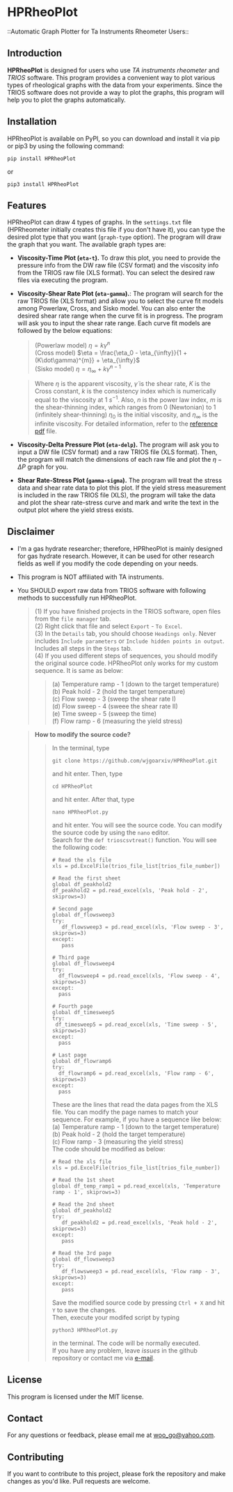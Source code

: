 # **HPRheoPlot**
::Automatic Graph Plotter for Ta Instruments Rheometer Users::

## **Introduction**
**HPRheoPlot** is designed for users who use *TA instruments rheometer* and *TRIOS* software. This program provides a convenient way to plot various types of rheological graphs with the data from your experiments. Since the TRIOS software does not provide a way to plot the graphs, this program will help you to plot the graphs automatically. 

## **Installation**
HPRheoPlot is available on PyPI, so you can download and install it via pip or pip3 by using the following command:
```
pip install HPRheoPlot
```
or
```
pip3 install HPRheoPlot
```
## **Features**
HPRheoPlot can draw 4 types of graphs. In the `settings.txt` file (HPRheometer initially creates this file if you don't have it), you can type the desired plot type that you want (`graph-type` option). The program will draw the graph that you want. The available graph types are:

- **Viscosity-Time Plot (`eta-t`).** To draw this plot, you need to provide the pressure info from the DW raw file (CSV format) and the viscosity info from the TRIOS raw file (XLS format). You can select the desired raw files via executing the program. 
- **Viscosity-Shear Rate Plot (`eta-gamma`).**: The program will search for the raw TRIOS file (XLS format) and allow you to select the curve fit models among Powerlaw, Cross, and Sisko model. You can also enter the desired shear rate range when the curve fit is in progress. The program will ask you to input the shear rate range. Each curve fit models are followed by the below equations: <br>
  > (Powerlaw model) $\eta = k \dot\gamma^{n}$ <br>
  > (Cross model) $\eta = \frac{\eta_0 - \eta_{\infty}}{1 + (K\dot\gamma)^{m}} + \eta_{\infty}$ <br>
  > (Sisko model) $\eta = \eta_{\infty} + k \dot\gamma^{n-1}$ <br>

  > Where $\eta$ is the apparent viscosity, $\dot\gamma$ is the shear rate, $K$ is the Cross constant, $k$ is the consistency index which is numerically equal to the viscosity at 1 $s^{-1}$. Also, $n$ is the power law index, $m$ is the shear-thinning index, which ranges from 0 (Newtonian) to 1 (infinitely shear-thinning) $\eta_0$ is the initial viscosity, and $\eta_{\infty}$ is the infinite viscosity. For detailed information, refer to the [reference pdf](https://cdn.technologynetworks.com/TN/Resources/PDF/WP160620BasicIntroRheology.pdf) file. <br>
- **Viscosity-Delta Pressure Plot (`eta-delp`).** The program will ask you to input a DW file (CSV format) and a raw TRIOS file (XLS format). Then, the program will match the dimensions of each raw file and plot the $\eta - \Delta{P}$ graph for you.
- **Shear Rate-Stress Plot (`gamma-sigma`).** The program will treat the stress data and shear rate data to plot this plot. If the yield stress measurement is included in the raw TRIOS file (XLS), the program will take the data and plot the shear rate-stress curve and mark and write the text in the output plot where the yield stress exists.

## **Disclaimer**
* I'm a gas hydrate researcher; therefore, HPRheoPlot is mainly designed for gas hydrate research. However, it can be used for other research fields as well if you modify the code depending on your needs.
* This program is NOT affiliated with TA instruments.
* You SHOULD export raw data from TRIOS software with following methods to successfully run HPRheoPlot.
  > (1) If you have finished projects in the TRIOS software, open files from the `file manager` tab. <br>
  > (2) Right click that file and select `Export` - `To Excel`. <br>
  > (3) In the `Details` tab, you should choose `Headings only`. Never includes `Include parameters` or `Include hidden points in output`. Includes all steps in the `Steps` tab. <br>
  > (4) If you used different steps of sequences, you should modify the original source code. HPRheoPlot only works for my custom sequence. It is same as below: <br>
  >> (a) Temperature ramp - 1 (down to the target temperature) <br>
  >> (b) Peak hold - 2 (hold the target temperature) <br>
  >> (c) Flow sweep - 3 (sweep the shear rate I) <br>
  >> (d) Flow sweep - 4 (sweee the shear rate II) <br>
  >> (e) Time sweep - 5 (sweep the time) <br>
  >> (f) Flow ramp - 6 (measuring the yield stress) <br>

  > **How to modify the source code?** 
  >> In the terminal, type 
  >> ```
  >> git clone https://github.com/wjgoarxiv/HPRheoPlot.git
  >> ```
  >> and hit enter. Then, type 
  >> ```
  >> cd HPRheoPlot 
  >> ```
  >> and hit enter. After that, type 
  >> ```
  >> nano HPRheoPlot.py
  >> ``` 
  >> and hit enter. You will see the source code. You can modify the source code by using the `nano` editor. <br>
  >> Search for the `def trioscsvtreat()` function. You will see the following code: <br>
  >> ```
  >> # Read the xls file
  >> xls = pd.ExcelFile(trios_file_list[trios_file_number])
  >>
  >> # Read the first sheet
  >> global df_peakhold2
  >> df_peakhold2 = pd.read_excel(xls, 'Peak hold - 2', skiprows=3)
  >>
  >> # Second page
  >> global df_flowsweep3
  >> try: 
  >>    df_flowsweep3 = pd.read_excel(xls, 'Flow sweep - 3', skiprows=3)
  >> except:
  >>    pass
  >> 
  >> # Third page
  >> global df_flowsweep4
  >> try:
  >>   df_flowsweep4 = pd.read_excel(xls, 'Flow sweep - 4', skiprows=3)
  >> except:
  >>   pass
  >> 
  >> # Fourth page
  >> global df_timesweep5
  >> try:
  >>  df_timesweep5 = pd.read_excel(xls, 'Time sweep - 5', skiprows=3)
  >> except:
  >>   pass
  >> 
  >> # Last page
  >> global df_flowramp6
  >> try:
  >>   df_flowramp6 = pd.read_excel(xls, 'Flow ramp - 6', skiprows=3)
  >> except:
  >>   pass
  >> ```
  >> These are the lines that read the data pages from the XLS file. You can modify the page names to match your sequence. For example, if you have a sequence like below: <br>
  >> (a) Temperature ramp - 1 (down to the target temperature) <br>
  >> (b) Peak hold - 2 (hold the target temperature) <br>
  >> (c) Flow ramp - 3 (measuring the yield stress) <br>
  >> The code should be modified as below: <br>
  >> ```
  >> # Read the xls file
  >> xls = pd.ExcelFile(trios_file_list[trios_file_number])
  >> 
  >> # Read the 1st sheet
  >> global df_temp_ramp1 = pd.read_excel(xls, 'Temperature ramp - 1', skiprows=3)
  >>
  >> # Read the 2nd sheet
  >> global df_peakhold2
  >> try:
  >>    df_peakhold2 = pd.read_excel(xls, 'Peak hold - 2', skiprows=3)
  >> except:
  >>    pass
  >>
  >> # Read the 3rd page
  >> global df_flowsweep3
  >> try:
  >>    df_flowsweep3 = pd.read_excel(xls, 'Flow ramp - 3', skiprows=3)
  >> except:
  >>    pass
  >> ```
  >> Save the modified source code by pressing `Ctrl + X` and hit `Y` to save the changes. <br>
  >> Then, execute your modifed script by typing 
  >> ```
  >> python3 HPRheoPlot.py
  >> ```
  >> in the terminal. The code will be normally executed.<br> 
  >> If you have any problem, leave *issues* in the github repository or contact me via [e-mail](woo_go@yahoo.com).

## **License**
This program is licensed under the MIT license.

## **Contact**
For any questions or feedback, please email me at woo_go@yahoo.com.

## **Contributing**
If you want to contribute to this project, please fork the repository and make changes as you'd like. Pull requests are welcome. 
